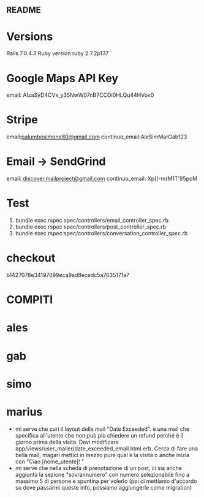 ## README

# Versions

Rails 7.0.4.3
Ruby version ruby 2.7.2p137

# Google Maps API Key

email: AIzaSyD4CVx_y35NwW07nB7CCOi0HLQu44HVov0

# Stripe

email:palumbosimone80@gmail.com
continuo_email:AleSimMarGab123

# Email -> SendGrind

email: discover.mailproject@gmail.com
continuo_email: Xp[(-m(M1T'95poM

# Test

1. bundle exec rspec spec/controllers/email_controller_spec.rb
2. bundle exec rspec spec/controllers/post_controller_spec.rb
3. bundle exec rspec spec/controllers/conversation_controller_spec.rb

# checkout

b1427078e34197099eca9ad8ecedc5a7635171a7

# COMPITI

# ales

# gab

# simo

# marius

- mi serve che curi il layout della mail "Date Exceeded". è una mail che specifica all'utente che non può più chiedere un refund perché è il giorno prima della visita. Devi modificare app/views/user_mailer/date_exceeded_email.html.erb. Cerca di fare una bella mail, magari mettici in mezzo pure qual è la visita o anche inizia con "Ciao [nome_utente]! "
- mi serve che nella scheda di prenotazione di un post, ci sia anche aggiunta la sezione "sovrannumero" con numero selezionabile fino a massimo 5 di persone e spuntina per volerlo (poi ci mettiamo d'accordo su dove passarmi queste info, possiamo aggiungerle come migration)
